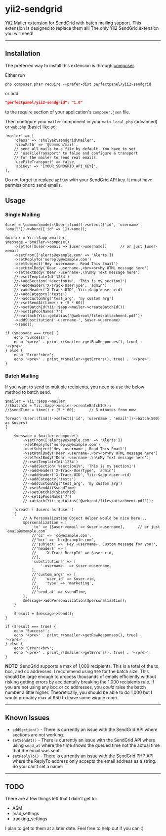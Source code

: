 # yii2-sendgrid
Yii2 Mailer extension for SendGrid with batch mailing support. This extension is designed to replace them all! The only Yii2 SendGrid extension you will need!

---

## Installation

The preferred way to install this extension is through [composer](http://getcomposer.org/download/).

Either run

```
php composer.phar require --prefer-dist perfectpanel/yii2-sendgrid
```

or add

```json
"perfectpanel/yii2-sendgrid": "1.0"
```

to the require section of your application's `composer.json` file.

Then configure your `mailer` component in your `main-local.php` (advanced) or `web.php` (basic) like so:

    'mailer' => [
        'class' => 'shulyak\sendgrid\Mailer',
        'viewPath' => '@common/mail',
        // send all mails to a file by default. You have to set
        // 'useFileTransport' to false and configure a transport
        // for the mailer to send real emails.
        'useFileTransport' => false,
        'apiKey' => '[YOUR_SENDGRID_API_KEY]',
    ],

Do not forget to replace `apiKey` with your SendGrid API key. It must have permissions to send emails.

## Usage

### Single Mailing

    $user = \common\models\User::find()->select(['id', 'username', 'email'])->where(['id' => 1])->one();

    $mailer = Yii::$app->mailer;
    $message = $mailer->compose()
        ->setTo([$user->email => $user->username])      // or just $user->email
        ->setFrom(['alerts@example.com' => 'Alerts'])
        ->setReplyTo('noreply@example.com')
        ->setSubject('Hey -username-, Read This Email')
        ->setHtmlBody('Dear -username-,<br><br>My HTML message here')
        ->setTextBody('Dear -username-,\n\nMy Text message here')
        //->setTemplateId('1234')
        //->addSection('%section1%', 'This is my section1')
        //->addHeader('X-Track-UserType', 'admin')
        //->addHeader('X-Track-UID', Yii::$app->user->id)
        //->addCategory('tests')
        //->addCustomArg('test_arg', 'my custom arg')
        //->setSendAt(time() + (5 * 60))
        //->setBatchId(Yii::$app->mailer->createBatchId())
        //->setIpPoolName('7')
        //->attach(Yii::getAlias('@webroot/files/attachment.pdf'))
        ->addSubstitution('-username-', $user->username)
        ->send();

    if ($message === true) {
        echo 'Success!';
        echo '<pre>' . print_r($mailer->getRawResponses(), true) . '</pre>';
    } else {
        echo 'Error!<br>';
        echo '<pre>' . print_r($mailer->getErrors(), true) . '</pre>';
    }

### Batch Mailing

If you want to send to multiple recipients, you need to use the below method to batch send.

    $mailer = Yii::$app->mailer;
    //$batchId = Yii::$app->mailer->createBatchId();
    //$sendTime = time() + (5 * 60);      // 5 minutes from now

    foreach (User::find()->select(['id', 'username', 'email'])->batch(500) as $users)
    {

        $message = $mailer->compose()
            ->setFrom(['alerts@example.com' => 'Alerts'])
            ->setReplyTo('noreply@example.com')
            ->setSubject('Hey -username-, Read This Email')
            ->setHtmlBody('Dear -username-,<br><br>My HTML message here')
            ->setTextBody('Dear -username-,\n\nMy Text message here');
            //->setTemplateId('1234')
            //->addSection('%section1%', 'This is my section1')
            //->addHeader('X-Track-UserType', 'admin')
            //->addHeader('X-Track-UID', Yii::$app->user->id)
            //->addCategory('tests')
            //->addCustomArg('test_arg', 'my custom arg')
            //->setSendAt($sendTime)
            //->setBatchId($batchId)
            //->setIpPoolName('7')
            //->attach(Yii::getAlias('@webroot/files/attachment.pdf'));

        foreach ( $users as $user )
        {
            // A Personalization Object Helper would be nice here...
            $personalization = [
                'to' => [$user->email => $user->username],      // or just `email@example.com`
                //'cc' => 'cc@example.com',
                //'bcc' => 'bcc@example.com',
                //'subject' => 'Hey -username-, Custom message for you!',
                //'headers' => [
                //    'X-Track-RecipId' => $user->id,
                //],
                'substitutions' => [
                    '-username-' => $user->username,
                ],
                //'custom_args' => [
                //    'user_id' => $user->id,
                //    'type' => 'marketing',
                //],
                //'send_at' => $sendTime,
            ];
            $message->addPersonalization($personalization);
        }

        $result = $message->send();
    }

    if ($result === true) {
        echo 'Success!';
        echo '<pre>' . print_r($mailer->getRawResponses(), true) . '</pre>';
    } else {
        echo 'Error!<br>';
        echo '<pre>' . print_r($mailer->getErrors(), true) . '</pre>';
    }

**NOTE:** SendGrid supports a max of 1,000 recipients. This is a total of the to, bcc, and cc addresses. I recommend using `500` for the batch size. This should be large enough to process thousands of emails efficiently without risking getting errors by accidentally breaking the 1,000 recipients rule. If you are not using any bcc or cc addresses, you *could* raise the batch number a little higher. Theoretically, you should be able to do 1,000 but I would probably max at 950 to leave some wiggle room.

---

## Known Issues

 - `addSection()` - There is currently an issue with the SendGrid API where sections are not working.
 - `setSendAt()` - There is currently an issue with the SendGrid API where using `send_at` where the time shows the queued time not the actual time that the email was sent.
 - `setReplyTo()` - There is currently an issue with the SendGrid PHP API where the ReplyTo address only accepts the email address as a string. So you can't set a name.

---

## TODO

There are a few things left that I didn't get to:

 - ASM
 - mail_settings
 - tracking_settings

 I plan to get to them at a later date. Feel free to help out if you can :)

